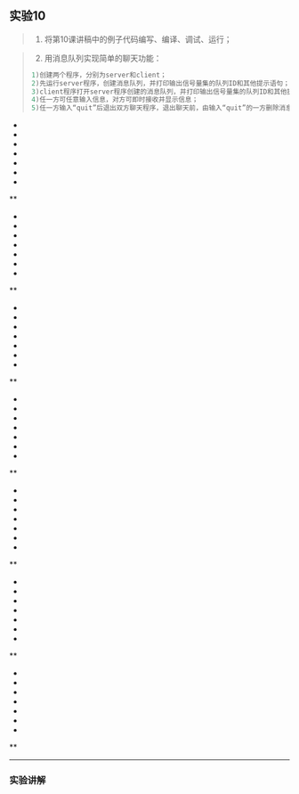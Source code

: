 ## 实验10

> 1. 将第10课讲稿中的例子代码编写、编译、调试、运行；

> 2. 用消息队列实现简单的聊天功能：
>
> ```c
> 1)创建两个程序，分别为server和client；
> 2)先运行server程序，创建消息队列，并打印输出信号量集的队列ID和其他提示语句；
> 3)client程序打开server程序创建的消息队列，并打印输出信号量集的队列ID和其他提示语句，若server程序未运行（消息队列不存在），则输出提示后退出client；
> 4)任一方可任意输入信息，对方可即时接收并显示信息； 
> 5)任一方输入“quit”后退出双方聊天程序，退出聊天前，由输入“quit”的一方删除消息队列。
> ```

*

*

*

*

*

*

*

**

*

*

*

*

*

*

*

**

*

*

*

*

*

*

*

**

*

*

*

*

*

*

*

**

*

*

*

*

*

*

*

**

*

*

*

*

*

*

*

**

*

*

*

*

*

*

*

**

---

### 实验讲解